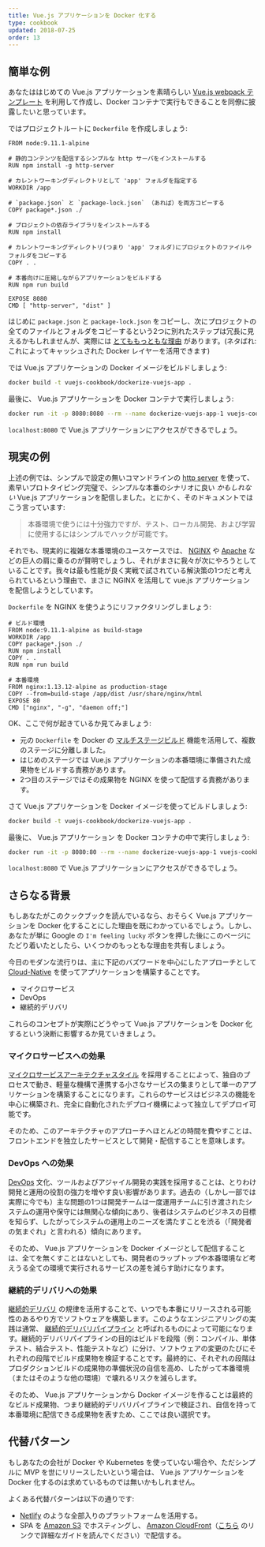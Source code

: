 ```yaml
---
title: Vue.js アプリケーションを Docker 化する
type: cookbook
updated: 2018-07-25
order: 13
---
```


## 簡単な例

あなたははじめての Vue.js アプリケーションを素晴らしい [Vue.js webpack テンプレート](https://github.com/vuejs-templates/webpack) を利用して作成し、Docker コンテナで実行もできることを同僚に披露したいと思っています。

ではプロジェクトルートに `Dockerfile` を作成しましょう:

```docker
FROM node:9.11.1-alpine

# 静的コンテンツを配信するシンプルな http サーバをインストールする
RUN npm install -g http-server

# カレントワーキングディレクトリとして 'app' フォルダを指定する
WORKDIR /app

# `package.json` と `package-lock.json` （あれば）を両方コピーする
COPY package*.json ./

# プロジェクトの依存ライブラリをインストールする
RUN npm install

# カレントワーキングディレクトリ(つまり 'app' フォルダ)にプロジェクトのファイルやフォルダをコピーする
COPY . .

# 本番向けに圧縮しながらアプリケーションをビルドする
RUN npm run build

EXPOSE 8080
CMD [ "http-server", "dist" ]
```

はじめに `package.json` と `package-lock.json` をコピーし、次にプロジェクトの全てのファイルとフォルダをコピーするという2つに別れたステップは冗長に見えるかもしれませんが、実際には [とてももっともな理由](http://bitjudo.com/blog/2014/03/13/building-efficient-dockerfiles-node-dot-js/) があります。(ネタばれ: これによってキャッシュされた Docker レイヤーを活用できます)

では Vue.js アプリケーションの Docker イメージをビルドしましょう:

```bash
docker build -t vuejs-cookbook/dockerize-vuejs-app .
```

最後に、 Vue.js アプリケーションを Docker コンテナで実行しましょう:

```bash
docker run -it -p 8080:8080 --rm --name dockerize-vuejs-app-1 vuejs-cookbook/dockerize-vuejs-app
```

`localhost:8080` で Vue.js アプリケーションにアクセスができるでしょう。

## 現実の例

上述の例では、シンプルで設定の無いコマンドラインの [http server](https://github.com/indexzero/http-server) を使って、素早いプロトタイピング完璧で、シンプルな本番のシナリオに良い _かもしれない_ Vue.js アプリケーションを配信しました。とにかく、そのドキュメントではこう言っています:

> 本番環境で使うには十分強力ですが、テスト、ローカル開発、および学習に使用するにはシンプルでハックが可能です。

それでも、現実的に複雑な本番環境のユースケースでは、 [NGINX](https://www.nginx.com/) や [Apache](https://httpd.apache.org/) などの巨人の肩に乗るのが賢明でしょうし、それがまさに我々が次にやろうとしていることです。我々は最も性能が良く実戦で試されている解決策の1つだと考えられているという理由で、まさに NGINX を活用して vue.js アプリケーションを配信しようとしています。

`Dockerfile` を NGINX を使うようにリファクタリングしましょう:

 ```docker
# ビルド環境
FROM node:9.11.1-alpine as build-stage
WORKDIR /app
COPY package*.json ./
RUN npm install
COPY . .
RUN npm run build

# 本番環境
FROM nginx:1.13.12-alpine as production-stage
COPY --from=build-stage /app/dist /usr/share/nginx/html
EXPOSE 80
CMD ["nginx", "-g", "daemon off;"]
```

OK、ここで何が起きているか見てみましょう:
* 元の `Dockerfile` を Docker の [マルチステージビルド](https://docs.docker.com/develop/develop-images/multistage-build/) 機能を活用して、複数のステージに分離しました。
* はじめのステージでは Vue.js アプリケーションの本番環境に準備された成果物をビルドする責務があります。
* 2つ目のステージではその成果物を NGINX を使って配信する責務があります。

さて Vue.js アプリケーションを Docker イメージを使ってビルドしましょう:

```bash
docker build -t vuejs-cookbook/dockerize-vuejs-app .
```

最後に、 Vue.js アプリケーション を Docker コンテナの中で実行しましょう:

```bash
docker run -it -p 8080:80 --rm --name dockerize-vuejs-app-1 vuejs-cookbook/dockerize-vuejs-app
```

`localhost:8080` で Vue.js アプリケーションにアクセスができるでしょう。

<!-- ## Additional Context -->
## さらなる背景

もしあなたがこのクックブックを読んでいるなら、おそらく Vue.js アプリケーションを Docker 化することにした理由を既にわかっているでしょう。しかし、あなたが単に Google の `I'm feeling lucky` ボタンを押した後にこのページにたどり着いたとしたら、いくつかのもっともな理由を共有しましょう。

今日のモダンな流行りは、主に下記のバズワードを中心にしたアプローチとして [Cloud-Native](https://pivotal.io/cloud-native) を使ってアプリケーションを構築することです。
* マイクロサービス
* DevOps
* 継続的デリバリ

これらのコンセプトが実際にどうやって Vue.js アプリケーションを Docker 化するという決断に影響するか見ていきましょう。

### マイクロサービスへの効果

[マイクロサービスアーキテクチャスタイル](https://martinfowler.com/microservices/) を採用することによって、独自のプロセスで動き、軽量な機構で連携する小さなサービスの集まりとして単一のアプリケーションを構築することになります。これらのサービスはビジネスの機能を中心に構築され、完全に自動化されたデプロイ機構によって独立してデプロイ可能です。

そのため、このアーキテクチャのアプローチへほとんどの時間を費やすことは、フロントエンドを独立したサービスとして開発・配信することを意味します。

### DevOps への効果

[DevOps](https://martinfowler.com/bliki/DevOpsCulture.html) 文化、ツールおよびアジャイル開発の実践を採用することは、とりわけ開発と運用の役割の強力を増やす良い影響があります。過去の（しかし一部では実際に今でも）主な問題の1つは開発チームは一度運用チームに引き渡されたシステムの運用や保守には無関心な傾向にあり、後者はシステムのビジネスの目標を知らず、したがってシステムの運用上のニーズを満たすことを渋る（「開発者の気まぐれ」と言われる）傾向にあります。

そのため、 Vue.js アプリケーションを Docker イメージとして配信することは、全てを無くすことはないとしても、開発者のラップトップや本番環境など考えうる全ての環境で実行されるサービスの差を減らす助けになります。

### 継続的デリバリへの効果

[継続的デリバリ](https://martinfowler.com/bliki/ContinuousDelivery.html) の規律を活用することで、いつでも本番にリリースされる可能性のあるやり方でソフトウェアを構築します。このようなエンジニアリングの実践は通常、 [継続的デリバリパイプライン](https://martinfowler.com/bliki/DeploymentPipeline.html) と呼ばれるものによって可能になります。継続的デリバリパイプラインの目的はビルドを段階（例：コンパイル、単体テスト、結合テスト、性能テストなど）に分け、ソフトウェアの変更のたびにそれぞれの段階でビルド成果物を検証することです。最終的に、それぞれの段階はプロダクションビルドの成果物の準備状況の自信を高め、したがって本番環境（またはそのような他の環境）で壊れるリスクを減らします。

そのため、 Vue.js アプリケーションから Docker イメージを作ることは最終的なビルド成果物、つまり継続的デリバリパイプラインで検証され、自信を持って本番環境に配信できる成果物を表すため、ここでは良い選択です。

## 代替パターン

もしあなたの会社が Docker や Kubernetes を使っていない場合や、ただシンプルに MVP を世にリリースしたいという場合は、 Vue.js アプリケーションを Docker 化するのは求めているものでは無いかもしれません。

よくある代替パターンは以下の通りです:
* [Netlify](https://www.netlify.com/) のような全部入りのプラットフォームを活用する。
* SPA を [Amazon S3](https://aws.amazon.com/jp/s3/) でホスティングし、 [Amazon CloudFront](https://aws.amazon.com/jp/cloudfront/)（[こちら](https://serverless-stack.com/chapters/deploy-the-frontend.html) のリンクで詳細なガイドを読んでください）で配信する。
